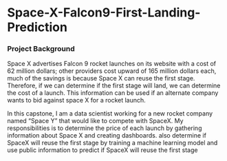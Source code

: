 # Space-X-Falcon9-First-Landing-Prediction

### Project Background
Space X advertises Falcon 9 rocket launches on its website with a cost of 62 million dollars; other providers cost upward of 165 million dollars each, much of the savings is because Space X can reuse the first stage. Therefore, if we can determine if the first stage will land, we can determine the cost of a launch. This information can be used if an alternate company wants to bid against space X for a rocket launch.

In this capstone, I am a data scientist working for a new rocket company named “Space Y” that would like to compete with SpaceX. My responsibilities is to determine the price of each launch by gathering information about Space X and creating dashboards. also determine if SpaceX will reuse the first stage by training a machine learning model and use public information to predict if SpaceX will reuse the first stage


